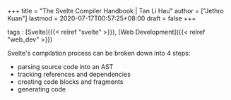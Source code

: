 +++
title = "The Svelte Compiler Handbook | Tan Li Hau"
author = ["Jethro Kuan"]
lastmod = 2020-07-17T00:57:25+08:00
draft = false
+++

tags
: [Svelte]({{< relref "svelte" >}}), [Web Development]({{< relref "web_dev" >}})

Svelte's compilation process can be broken down into 4 steps:

- parsing source code into an AST
- tracking references and dependencies
- creating code blocks and fragments
- generating code
